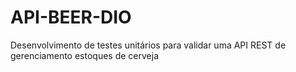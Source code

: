 # API-BEER-DIO
Desenvolvimento de testes unitários para validar uma API REST de gerenciamento estoques de cerveja
